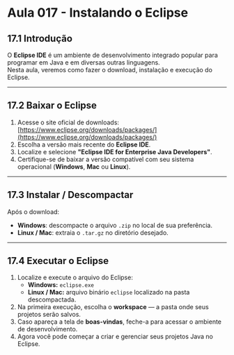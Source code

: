# Aula 017 - Instalando o Eclipse

## 17.1 Introdução
O **Eclipse IDE** é um ambiente de desenvolvimento integrado popular para programar em Java e em diversas outras linguagens.  
Nesta aula, veremos como fazer o download, instalação e execução do Eclipse.

---

## 17.2 Baixar o Eclipse

1. Acesse o site oficial de downloads:  
   [https://www.eclipse.org/downloads/packages/](https://www.eclipse.org/downloads/packages/)  
2. Escolha a versão mais recente do **Eclipse IDE**.  
3. Localize e selecione **"Eclipse IDE for Enterprise Java Developers"**.  
4. Certifique-se de baixar a versão compatível com seu sistema operacional (**Windows**, **Mac** ou **Linux**).

---

## 17.3 Instalar / Descompactar

Após o download:
- **Windows**: descompacte o arquivo `.zip` no local de sua preferência.  
- **Linux / Mac**: extraia o `.tar.gz` no diretório desejado.

---

## 17.4 Executar o Eclipse

1. Localize e execute o arquivo do Eclipse:
   - **Windows:** `eclipse.exe`  
   - **Linux / Mac:** arquivo binário `eclipse` localizado na pasta descompactada.  
2. Na primeira execução, escolha o **workspace** — a pasta onde seus projetos serão salvos.  
3. Caso apareça a tela de **boas-vindas**, feche-a para acessar o ambiente de desenvolvimento.  
4. Agora você pode começar a criar e gerenciar seus projetos Java no Eclipse.
